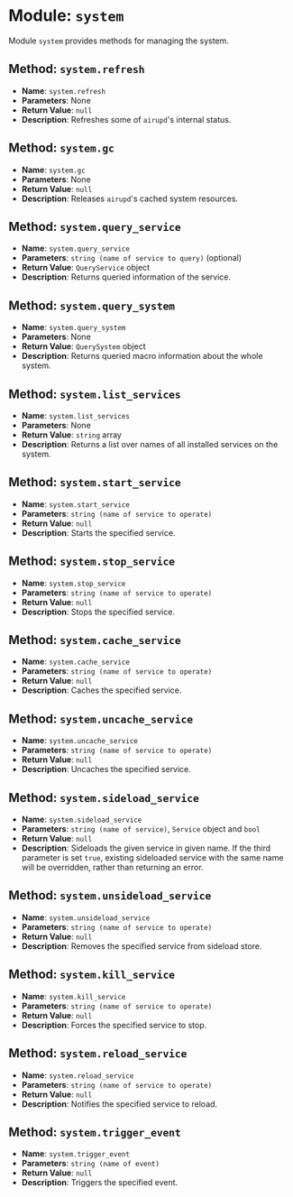 # Module: `system`
Module `system` provides methods for managing the system.

## Method: `system.refresh`
- **Name**: `system.refresh`
- **Parameters**: None
- **Return Value**: `null`
- **Description**: Refreshes some of `airupd`'s internal status.

## Method: `system.gc`
- **Name**: `system.gc`
- **Parameters**: None
- **Return Value**: `null`
- **Description**: Releases `airupd`'s cached system resources.

## Method: `system.query_service`
- **Name**: `system.query_service`
- **Parameters**: `string (name of service to query)` (optional)
- **Return Value**: `QueryService` object
- **Description**: Returns queried information of the service.

## Method: `system.query_system`
- **Name**: `system.query_system`
- **Parameters**: None
- **Return Value**: `QuerySystem` object
- **Description**: Returns queried macro information about the whole system.

## Method: `system.list_services`
- **Name**: `system.list_services`
- **Parameters**: None
- **Return Value**: `string` array
- **Description**: Returns a list over names of all installed services on the system.

## Method: `system.start_service`
- **Name**: `system.start_service`
- **Parameters**: `string (name of service to operate)`
- **Return Value**: `null`
- **Description**: Starts the specified service.

## Method: `system.stop_service`
- **Name**: `system.stop_service`
- **Parameters**: `string (name of service to operate)`
- **Return Value**: `null`
- **Description**: Stops the specified service.

## Method: `system.cache_service`
- **Name**: `system.cache_service`
- **Parameters**: `string (name of service to operate)`
- **Return Value**: `null`
- **Description**: Caches the specified service.

## Method: `system.uncache_service`
- **Name**: `system.uncache_service`
- **Parameters**: `string (name of service to operate)`
- **Return Value**: `null`
- **Description**: Uncaches the specified service.

## Method: `system.sideload_service`
- **Name**: `system.sideload_service`
- **Parameters**: `string (name of service)`, `Service` object and `bool`
- **Return Value**: `null`
- **Description**: Sideloads the given service in given name. If the third parameter is set `true`, existing sideloaded service
with the same name will be overridden, rather than returning an error.

## Method: `system.unsideload_service`
- **Name**: `system.unsideload_service`
- **Parameters**: `string (name of service to operate)`
- **Return Value**: `null`
- **Description**: Removes the specified service from sideload store.

## Method: `system.kill_service`
- **Name**: `system.kill_service`
- **Parameters**: `string (name of service to operate)`
- **Return Value**: `null`
- **Description**: Forces the specified service to stop.

## Method: `system.reload_service`
- **Name**: `system.reload_service`
- **Parameters**: `string (name of service to operate)`
- **Return Value**: `null`
- **Description**: Notifies the specified service to reload.

## Method: `system.trigger_event`
- **Name**: `system.trigger_event`
- **Parameters**: `string (name of event)`
- **Return Value**: `null`
- **Description**: Triggers the specified event.

